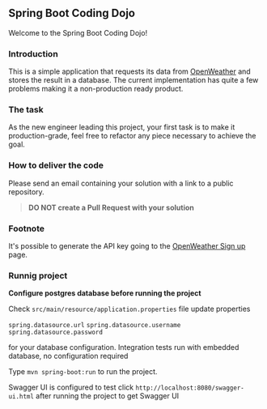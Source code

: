 Spring Boot Coding Dojo
---

Welcome to the Spring Boot Coding Dojo!

### Introduction

This is a simple application that requests its data from [OpenWeather](https://openweathermap.org/) and stores the result in a database. The current implementation has quite a few problems making it a non-production ready product.

### The task

As the new engineer leading this project, your first task is to make it production-grade, feel free to refactor any piece
necessary to achieve the goal.

### How to deliver the code

Please send an email containing your solution with a link to a public repository.

>**DO NOT create a Pull Request with your solution** 

### Footnote
It's possible to generate the API key going to the [OpenWeather Sign up](https://openweathermap.org/appid) page.

### Runnig project

**Configure postgres database before running the project** 

Check `src/main/resource/application.properties` file update properties

`spring.datasource.url`
`spring.datasource.username`
`spring.datasource.password`

for your database configuration.
Integration tests run with embedded database, no configuration required 

Type `mvn spring-boot:run` to run the project.

Swagger UI is configured to test click `http://localhost:8080/swagger-ui.html` after running the project to get Swagger UI